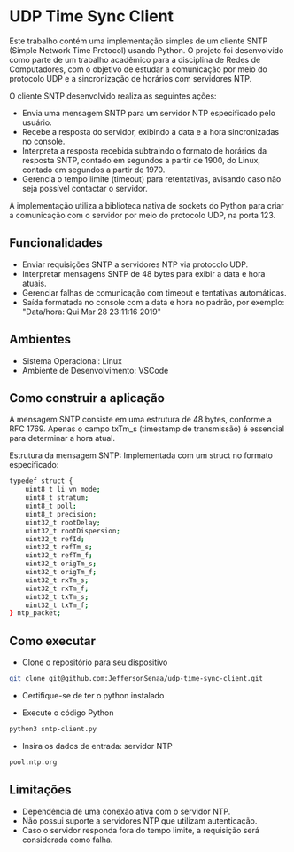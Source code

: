# UDP Time Sync Client
Este trabalho contém uma implementação simples de um cliente SNTP (Simple Network Time Protocol) usando Python. O projeto foi desenvolvido como parte de um trabalho acadêmico para a disciplina de Redes de Computadores, com o objetivo de estudar a comunicação por meio do protocolo UDP e a sincronização de horários com servidores NTP.

O cliente SNTP desenvolvido realiza as seguintes ações:

- Envia uma mensagem SNTP para um servidor NTP especificado pelo usuário.
- Recebe a resposta do servidor, exibindo a data e a hora sincronizadas no console.
- Interpreta a resposta recebida subtraindo o formato de horários da resposta SNTP, contado em segundos a partir de 1900, do Linux, contado em segundos a partir de 1970.
- Gerencia o tempo limite (timeout) para retentativas, avisando caso não seja possível contactar o servidor.

A implementação utiliza a biblioteca nativa de sockets do Python para criar a comunicação com o servidor por meio do protocolo UDP, na porta 123.

## Funcionalidades

- Enviar requisições SNTP a servidores NTP via protocolo UDP.
- Interpretar mensagens SNTP de 48 bytes para exibir a data e hora atuais.
- Gerenciar falhas de comunicação com timeout e tentativas automáticas.
- Saída formatada no console com a data e hora no padrão, por exemplo: "Data/hora: Qui Mar 28 23:11:16 2019"

## Ambientes

- Sistema Operacional: Linux
- Ambiente de Desenvolvimento: VSCode

## Como construir a aplicação

A mensagem SNTP consiste em uma estrutura de 48 bytes, conforme a RFC 1769. Apenas o campo txTm_s (timestamp de transmissão) é essencial para determinar a hora atual.

Estrutura da mensagem SNTP:
Implementada com um struct no formato especificado:

```bash
typedef struct {
    uint8_t li_vn_mode;
    uint8_t stratum;
    uint8_t poll;
    uint8_t precision;
    uint32_t rootDelay;
    uint32_t rootDispersion;
    uint32_t refId;
    uint32_t refTm_s;
    uint32_t refTm_f;
    uint32_t origTm_s;
    uint32_t origTm_f;
    uint32_t rxTm_s;
    uint32_t rxTm_f;
    uint32_t txTm_s;
    uint32_t txTm_f;
} ntp_packet;
```

## Como executar

- Clone o repositório para seu dispositivo
```bash
git clone git@github.com:JeffersonSenaa/udp-time-sync-client.git
```

- Certifique-se de ter o python instalado

- Execute o código Python
```bash
python3 sntp-client.py
```

- Insira os dados de entrada: servidor NTP 
```bash
pool.ntp.org
```

## Limitações
- Dependência de uma conexão ativa com o servidor NTP.
- Não possui suporte a servidores NTP que utilizam autenticação.
- Caso o servidor responda fora do tempo limite, a requisição será considerada como falha.